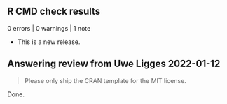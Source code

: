 ## R CMD check results

0 errors | 0 warnings | 1 note

* This is a new release.

## Answering review from Uwe Ligges 2022-01-12

> Please only ship the CRAN template for the MIT license.

Done.
